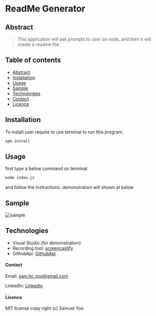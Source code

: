 # ReadMe Generator
## Abstract
> This application will ask prompts to user on node, and then it will create a readme file.

## Table of contents
* [Abstract](#Abstract)
* [Installation](#Installation)
* [Usage](#Usage)
* [Sample](#Sample)
* [Technologies](#Technologies)
* [Contact](#Contact)
* [Licence](#Licence)

## Installation

To install user require to use terminal to run this program.
 

```sh
npm install

```


## Usage
 
first type a below command on terminal
```sh
node index.js

```
and follow the instructions.
demonstration will shown at below


## Sample

![sample](Assets/demo.gif)


## Technologies

* Visual Studio (for demonstration)
* Recording tool: [screencastify](https://www.screencastify.com/)
* GithubApi: [GithubApi](https://api.github.com/)


#### Contact
Email: sam.hc.yoo@gmail.com

LinkedIn: [LinkedIn](https://www.linkedin.com/in/samuel-hc-yoo)


#### Licence
MIT license
copy right (c) Samuel Yoo
